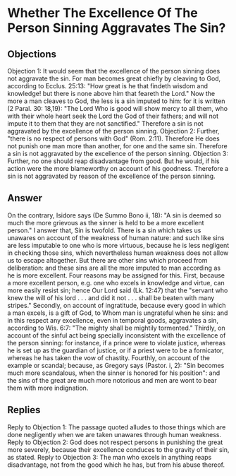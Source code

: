 # Whether The Excellence Of The Person Sinning Aggravates The Sin?
## Objections
Objection 1: It would seem that the excellence of the person sinning does not aggravate the sin. For man becomes great chiefly by cleaving to God, according to Ecclus. 25:13: "How great is he that findeth wisdom and knowledge! but there is none above him that feareth the Lord." Now the more a man cleaves to God, the less is a sin imputed to him: for it is written (2 Paral. 30: 18,19): "The Lord Who is good will show mercy to all them, who with their whole heart seek the Lord the God of their fathers; and will not impute it to them that they are not sanctified." Therefore a sin is not aggravated by the excellence of the person sinning.
Objection 2: Further, "there is no respect of persons with God" (Rom. 2:11). Therefore He does not punish one man more than another, for one and the same sin. Therefore a sin is not aggravated by the excellence of the person sinning.
Objection 3: Further, no one should reap disadvantage from good. But he would, if his action were the more blameworthy on account of his goodness. Therefore a sin is not aggravated by reason of the excellence of the person sinning.
## Answer
On the contrary, Isidore says (De Summo Bono ii, 18): "A sin is deemed so much the more grievous as the sinner is held to be a more excellent person."
I answer that, Sin is twofold. There is a sin which takes us unawares on account of the weakness of human nature: and such like sins are less imputable to one who is more virtuous, because he is less negligent in checking those sins, which nevertheless human weakness does not allow us to escape altogether. But there are other sins which proceed from deliberation: and these sins are all the more imputed to man according as he is more excellent. Four reasons may be assigned for this. First, because a more excellent person, e.g. one who excels in knowledge and virtue, can more easily resist sin; hence Our Lord said (Lk. 12:47) that the "servant who knew the will of his lord . . . and did it not . . . shall be beaten with many stripes." Secondly, on account of ingratitude, because every good in which a man excels, is a gift of God, to Whom man is ungrateful when he sins: and in this respect any excellence, even in temporal goods, aggravates a sin, according to Wis. 6:7: "The mighty shall be mightily tormented." Thirdly, on account of the sinful act being specially inconsistent with the excellence of the person sinning: for instance, if a prince were to violate justice, whereas he is set up as the guardian of justice, or if a priest were to be a fornicator, whereas he has taken the vow of chastity. Fourthly, on account of the example or scandal; because, as Gregory says (Pastor. i, 2): "Sin becomes much more scandalous, when the sinner is honored for his position": and the sins of the great are much more notorious and men are wont to bear them with more indignation.
## Replies
Reply to Objection 1: The passage quoted alludes to those things which are done negligently when we are taken unawares through human weakness.
Reply to Objection 2: God does not respect persons in punishing the great more severely, because their excellence conduces to the gravity of their sin, as stated.
Reply to Objection 3: The man who excels in anything reaps disadvantage, not from the good which he has, but from his abuse thereof.